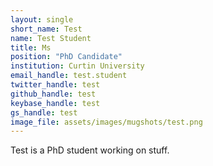 ```yaml
---
layout: single
short_name: Test
name: Test Student
title: Ms
position: "PhD Candidate"
institution: Curtin University
email_handle: test.student
twitter_handle: test
github_handle: test
keybase_handle: test
gs_handle: test
image_file: assets/images/mugshots/test.png
---
```


Test is a PhD student working on stuff.